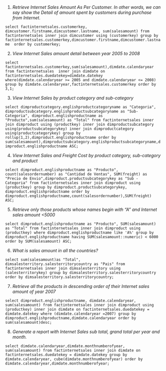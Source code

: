  



 1. *Retrieve Internet Sales Amount As Per Customer. In other words, we
    can say show the Detail of amount spent by customers during purchase
    from Internet.*

`select factinternetsales.customerkey, dimcustomer.firstname,dimcustomer.lastname, sum(salesamount) from factinternetsales inner join dimcustomer using (customerkey)
group by factinternetsales.customerkey,dimcustomer.firstname,dimcustomer.lastname 
order by customerkey;`

    
   2. *View Internet Sales amount detail between year 2005 to 2008*

`select factinternetsales.customerkey,sum(salesamount),dimdate.calendaryear
from factinternetsales 
inner join dimdate on factinternetsales.duedatekey=dimdate.datekey
where(dimdate.calendaryear >= 2005 and dimdate.calendaryear <= 2008)  group by dimdate.calendaryear,factinternetsales.customerkey
order by 3,1;`

 

 3. *View Internet Sales by product category and sub-category*

`select dimproductcategory.englishproductcategoryname as "Categoria", dimproductsubcategory.englishproductsubcategoryname as "Sub-Categoria", dimproduct.englishproductname as "Producto",sum(salesamount) as "Total"
from factinternetsales
inner join dimproduct using (productkey)
inner join dimproductsubcategory using(productsubcategorykey)
inner join dimproductcategory using(productcategorykey)
group by rollup(1,2),dimproduct.englishproductname
order by sum(salesamount),dimproductsubcategory.englishproductsubcategoryname,dimproduct.englishproductname ASC;`

 4. *View Internet Sales and Freight Cost by product category,
    sub-category and product*

`select dimproduct.englishproductname as "Producto", count(salesordernumber) as "Cantidad de Ventas", SUM(freight) as "Precio de Envio",dimproduct.productsubcategorykey as "Sub - Categoria"
from factinternetsales
inner join dimproduct using (productkey)
group by dimproduct.productsubcategorykey, dimproduct.englishproductname
order by dimproduct.englishproductname,count(salesordernumber),SUM(freight) ASC;`

 5. *Retrieve only those products whose names begin with “A” and Internet
    sales amount <5000*

`select dimproduct.englishproductname as "Producto", SUM(salesamount) as "Total"
from factinternetsales
inner join dimproduct using (productkey)
where dimproduct.englishproductname like 'A%'
group by dimproduct.englishproductname
having SUM(salesamount::numeric) < 6000
order by SUM(salesamount) ASC;`

 6. *What is sales amount in all the countries?*

`select sum(salesamount)as "Total", dimsalesterritory.salesterritorycountry as "Pais"
from factinternetsales
inner join dimsalesterritory using (salesterritorykey)
group by dimsalesterritory.salesterritorycountry
order by dimsalesterritory.salesterritorycountry;`

 7. *Retrieve all the products in descending order of their Internet
    sales amount of year 2007*

`select dimproduct.englishproductname, dimdate.calendaryear, sum(salesamount)
from factinternetsales
inner join dimproduct using (productkey)
inner join dimdate on factinternetsales.duedatekey = dimdate.datekey
where (dimdate.calendaryear =2007)
group by dimproduct.englishproductname,dimdate.calendaryear
order by sum(salesamount)desc;`

 8. *Generate a report with Internet Sales sub total, grand total per
    year and month.*

`select dimdate.calendaryear,dimdate.monthnumberofyear, sum(salesamount)
from factinternetsales
inner join dimdate on factinternetsales.duedatekey = dimdate.datekey
group by dimdate.calendaryear, cube(dimdate.monthnumberofyear)
order by dimdate.calendaryear,dimdate.monthnumberofyear;`
